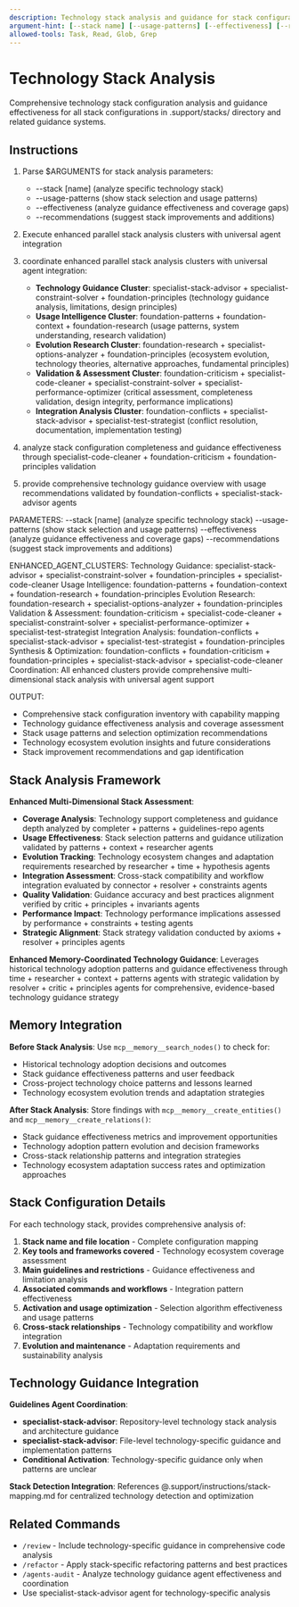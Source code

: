 ```yaml
---
description: Technology stack analysis and guidance for stack configurations and technology choices.
argument-hint: [--stack name] [--usage-patterns] [--effectiveness] [--recommendations]
allowed-tools: Task, Read, Glob, Grep
---
```


# Technology Stack Analysis

Comprehensive technology stack configuration analysis and guidance effectiveness for all stack configurations in .support/stacks/ directory and related guidance systems.

## Instructions

1. Parse $ARGUMENTS for stack analysis parameters:
   - --stack [name] (analyze specific technology stack)
   - --usage-patterns (show stack selection and usage patterns)
   - --effectiveness (analyze guidance effectiveness and coverage gaps)
   - --recommendations (suggest stack improvements and additions)

2. Execute enhanced parallel stack analysis clusters with universal agent integration
1. coordinate enhanced parallel stack analysis clusters with universal agent integration:
   - **Technology Guidance Cluster**: specialist-stack-advisor + specialist-constraint-solver + foundation-principles (technology guidance analysis, limitations, design principles)
   - **Usage Intelligence Cluster**: foundation-patterns + foundation-context + foundation-research (usage patterns, system understanding, research validation)
   - **Evolution Research Cluster**: foundation-research + specialist-options-analyzer + foundation-principles (ecosystem evolution, technology theories, alternative approaches, fundamental principles)
   - **Validation & Assessment Cluster**: foundation-criticism + specialist-code-cleaner + specialist-constraint-solver + specialist-performance-optimizer (critical assessment, completeness validation, design integrity, performance implications)
   - **Integration Analysis Cluster**: foundation-conflicts + specialist-stack-advisor + specialist-test-strategist (conflict resolution, documentation, implementation testing)
2. analyze stack configuration completeness and guidance effectiveness through specialist-code-cleaner + foundation-criticism + foundation-principles validation
3. provide comprehensive technology guidance overview with usage recommendations validated by foundation-conflicts + specialist-stack-advisor agents

PARAMETERS:
--stack [name] (analyze specific technology stack)
--usage-patterns (show stack selection and usage patterns)
--effectiveness (analyze guidance effectiveness and coverage gaps)
--recommendations (suggest stack improvements and additions)

ENHANCED_AGENT_CLUSTERS:
Technology Guidance: specialist-stack-advisor + specialist-constraint-solver + foundation-principles + specialist-code-cleaner
Usage Intelligence: foundation-patterns + foundation-context + foundation-research + foundation-principles
Evolution Research: foundation-research + specialist-options-analyzer + foundation-principles
Validation & Assessment: foundation-criticism + specialist-code-cleaner + specialist-constraint-solver + specialist-performance-optimizer + specialist-test-strategist
Integration Analysis: foundation-conflicts + specialist-stack-advisor + specialist-test-strategist + foundation-principles
Synthesis & Optimization: foundation-conflicts + foundation-criticism + foundation-principles + specialist-stack-advisor + specialist-code-cleaner
Coordination: All enhanced clusters provide comprehensive multi-dimensional stack analysis with universal agent support

OUTPUT:
- Comprehensive stack configuration inventory with capability mapping
- Technology guidance effectiveness analysis and coverage assessment
- Stack usage patterns and selection optimization recommendations
- Technology ecosystem evolution insights and future considerations
- Stack improvement recommendations and gap identification

## Stack Analysis Framework

**Enhanced Multi-Dimensional Stack Assessment**:
- **Coverage Analysis**: Technology support completeness and guidance depth analyzed by completer + patterns + guidelines-repo agents
- **Usage Effectiveness**: Stack selection patterns and guidance utilization validated by patterns + context + researcher agents
- **Evolution Tracking**: Technology ecosystem changes and adaptation requirements researched by researcher + time + hypothesis agents
- **Integration Assessment**: Cross-stack compatibility and workflow integration evaluated by connector + resolver + constraints agents
- **Quality Validation**: Guidance accuracy and best practices alignment verified by critic + principles + invariants agents
- **Performance Impact**: Technology performance implications assessed by performance + constraints + testing agents
- **Strategic Alignment**: Stack strategy validation conducted by axioms + resolver + principles agents

**Enhanced Memory-Coordinated Technology Guidance**: Leverages historical technology adoption patterns and guidance effectiveness through time + researcher + context + patterns agents with strategic validation by resolver + critic + principles agents for comprehensive, evidence-based technology guidance strategy

## Memory Integration

**Before Stack Analysis**: Use `mcp__memory__search_nodes()` to check for:
- Historical technology adoption decisions and outcomes
- Stack guidance effectiveness patterns and user feedback
- Cross-project technology choice patterns and lessons learned
- Technology ecosystem evolution trends and adaptation strategies

**After Stack Analysis**: Store findings with `mcp__memory__create_entities()` and `mcp__memory__create_relations()`:
- Stack guidance effectiveness metrics and improvement opportunities
- Technology adoption pattern evolution and decision frameworks
- Cross-stack relationship patterns and integration strategies
- Technology ecosystem adaptation success rates and optimization approaches

## Stack Configuration Details

For each technology stack, provides comprehensive analysis of:
1. **Stack name and file location** - Complete configuration mapping
2. **Key tools and frameworks covered** - Technology ecosystem coverage assessment
3. **Main guidelines and restrictions** - Guidance effectiveness and limitation analysis
4. **Associated commands and workflows** - Integration pattern effectiveness
5. **Activation and usage optimization** - Selection algorithm effectiveness and usage patterns
6. **Cross-stack relationships** - Technology compatibility and workflow integration
7. **Evolution and maintenance** - Adaptation requirements and sustainability analysis

## Technology Guidance Integration

**Guidelines Agent Coordination**:
- **specialist-stack-advisor**: Repository-level technology stack analysis and architecture guidance
- **specialist-stack-advisor**: File-level technology-specific guidance and implementation patterns
- **Conditional Activation**: Technology-specific guidance only when patterns are unclear

**Stack Detection Integration**: References @.support/instructions/stack-mapping.md for centralized technology detection and optimization

## Related Commands

- `/review` - Include technology-specific guidance in comprehensive code analysis
- `/refactor` - Apply stack-specific refactoring patterns and best practices
- `/agents-audit` - Analyze technology guidance agent effectiveness and coordination
- Use specialist-stack-advisor agent for technology-specific analysis